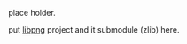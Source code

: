 place holder.

put [libpng](https://github.com/ShadowsocksR-Live/libpng.git) project and it submodule (zlib) here.
